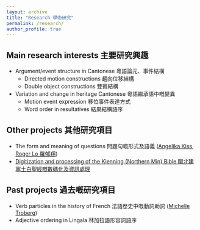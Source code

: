 ```yaml
---
layout: archive
title: "Research 學術研究"
permalink: /research/
author_profile: true
---
```


## Main research interests 主要研究興趣

* Argument/event structure in Cantonese 粵語論元、事件結構
  * Directed motion constructions 趨向位移結構
  * Double object constructions 雙賓結構
* Variation and change in heritage Cantonese 粵語繼承語中嘅變異
  * Motion event expression 移位事件表達方式
  * Word order in resultatives 結果結構語序

## Other projects 其他研究項目

* The form and meaning of questions 問題句嘅形式及語義 ([Angelika Kiss](https://www.angelikakiss.com/), [Roger Lo 羅郁翔](https://blogs.ubc.ca/rogeryhlo/))
* [Digitization and processing of the Kienning (Northern Min) Bible 閩北建寧土白聖經嘅數碼化及資訊處理](https://github.com/justinrleung/kienning-bible)

## Past projects 過去嘅研究項目

* Verb particles in the history of French 法語歷史中嘅動詞助詞 ([Michelle Troberg](https://sites.utm.utoronto.ca/troberg/))
* Adjective ordering in Lingala 林加拉語形容詞語序
